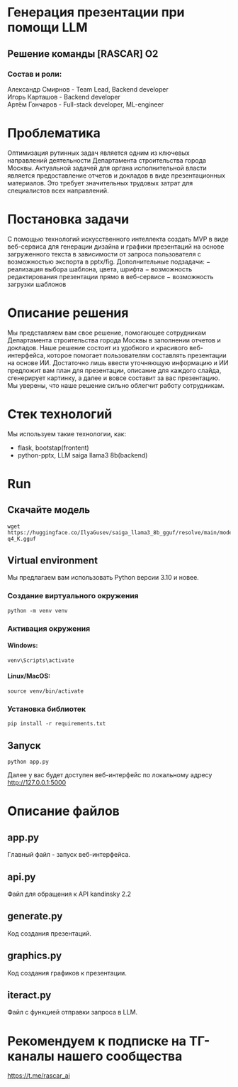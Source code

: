 # Генерация презентации при помощи LLM

## Решение команды [RASCAR] O2
### Состав и роли:
Александр Смирнов - Team Lead, Backend developer\
Игорь Карташов - Backend developer\
Артём Гончаров - Full-stack developer, ML-engineer


# Проблематика

Оптимизация рутинных задач является одним из ключевых направлений деятельности Департамента
строительства города Москвы.
Актуальной задачей для органа исполнительной власти является предоставление отчетов и докладов
в виде презентационных материалов. Это требует значительных трудовых затрат для специалистов
всех направлений.

# Постановка задачи

С помощью технологий искусственного интеллекта
создать MVP в виде веб-сервиса для генерации
дизайна и графики презентаций на основе
загруженного текста в зависимости от запроса
пользователя с возможностью экспорта в pptx/fig.
Дополнительные подзадачи:
− реализация выбора шаблона, цвета, шрифта
− возможность редактирования презентации
прямо в веб-сервисе
− возможность загрузки шаблонов

# Описание решения

Мы представляем вам свое решение, помогающее сотрудникам Департамента строительства города Москвы в заполнении отчетов и докладов. Наше решение состоит из удобного и красивого веб-интерфейса, которое помогает пользователям составлять презентации на основе ИИ. Достаточно лишь ввести уточняющую информацию и ИИ предложит вам план для презентации, описание для каждого слайда, сгенерирует картинку, а далее и вовсе составит за вас презентацию. Мы уверены, что наше решение сильно облегчит работу сотрудникам.

# Стек технологий

Мы используем такие технологии, как:
- flask, bootstap(frontent)
- python-pptx, LLM saiga llama3 8b(backend)

# Run


## Скачайте модель
```
wget https://huggingface.co/IlyaGusev/saiga_llama3_8b_gguf/resolve/main/model-q4_K.gguf
```

## Virtual environment

Мы предлагаем вам использовать Python версии 3.10 и новее.

### Создание виртуального окружения
```
python -m venv venv
```
### Активация окружения

#### Windows:
```
venv\Scripts\activate
```
#### Linux/MacOS:
```
source venv/bin/activate
```

### Установка библиотек

```
pip install -r requirements.txt
```

## Запуск

```
python app.py
```

Далее у вас будет доступен веб-интерфейс по локальному адресу http://127.0.0.1:5000


# Описание файлов

## app.py

Главный файл - запуск веб-интерфейса.

## api.py

Файл для обращения к API kandinsky 2.2

## generate.py

Код создания презентаций.

## graphics.py

Код создания графиков к презентации.

## iteract.py

Файл с функцией отправки запроса в LLM.

# Рекомендуем к подписке на ТГ-каналы нашего сообщества

https://t.me/rascar_ai
